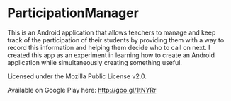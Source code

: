 ParticipationManager
====================

This is an Android application that allows teachers to manage and keep track of the participation of their students by providing them with a way to record this information and helping them decide who to call on next.  I created this app as an experiment in learning how to create an Android application while simultaneously creating something useful.

Licensed under the Mozilla Public License v2.0.

Available on Google Play here: http://goo.gl/1tNYRr